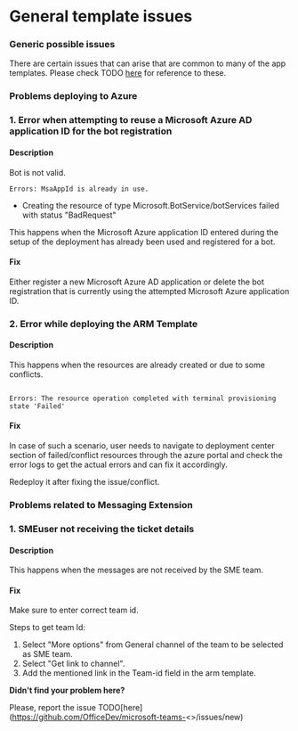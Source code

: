 # General template issues

### **Generic possible issues**

There are certain issues that can arise that are common to many of the app templates. Please check TODO [here](https://github.com/OfficeDev/microsoft-teams-stickers-app/wiki/Troubleshooting) for reference to these.
  
### **Problems deploying to Azure**

### **1. Error when attempting to reuse a Microsoft Azure AD application ID for the bot registration**

#### Description

Bot is not valid.

```
Errors: MsaAppId is already in use.
```

- Creating the resource of type Microsoft.BotService/botServices failed with status "BadRequest"

This happens when the Microsoft Azure application ID entered during the setup of the deployment has already been used and registered for a bot.

#### Fix

Either register a new Microsoft Azure AD application or delete the bot registration that is currently using the attempted Microsoft Azure application ID.

### **2. Error while deploying the ARM Template**

#### Description

This happens when the resources are already created or due to some conflicts.
```

Errors: The resource operation completed with terminal provisioning state 'Failed'

```
#### Fix

In case of such a scenario, user needs to navigate to deployment center section of failed/conflict resources through the azure portal and check the error logs to get the actual errors and can fix it accordingly.

Redeploy it after fixing the issue/conflict.

### **Problems related to Messaging Extension**
### **1. SMEuser not receiving the ticket details**

#### Description

This happens when the messages are not received by the SME team.

#### Fix
Make sure to enter correct team id.

Steps to get team Id:
1. Select "More options" from General channel of the team to be selected as SME team.
2. Select "Get link to channel".
3. Add the mentioned link in the Team-id field in the arm template.

**Didn't find your problem here?**

Please, report the issue TODO[here](https://github.com/OfficeDev/microsoft-teams-<<To Do>>/issues/new)